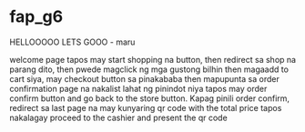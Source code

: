 # fap_g6

HELLOOOOO LETS GOOO - maru

welcome page tapos may start shopping na button, then redirect sa shop na parang dito, 
then pwede magclick ng mga gustong bilhin then magaadd to cart siya, 
may checkout button sa pinakababa then mapupunta sa order confirmation page na nakalist lahat ng pinindot niya 
tapos may order confirm button and go back to the store button. 
Kapag pinili order confirm, 
redirect sa last page na may kunyaring qr code with the total price 
tapos nakalagay proceed to the cashier and present the qr code
